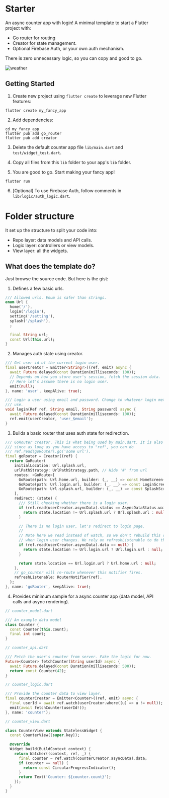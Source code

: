 # Starter

An async counter app with login! A minimal template to start a Flutter project with:
* Go router for routing
* Creator for state management.
* Optional Firebase Auth, or your own auth mechanism.

There is zero unnecessary logic, so you can copy and good to go.

![weather](https://github.com/liangxianzhe/creator/blob/master/resource/starter.jpg?raw=true)

## Getting Started

1. Create new project using `flutter create` to leverage new Flutter features:
```
flutter create my_fancy_app
```

2. Add dependencies:
```
cd my_fancy_app
flutter pub add go_router
flutter pub add creator
```

3. Delete the default counter app file `lib/main.dart` and `test/widget_test.dart`.

4. Copy all files from this `lib` folder to your app's `lib` folder.

5. You are good to go. Start making your fancy app!

```
flutter run
```

6. [Optional] To use Firebase Auth, follow comments in `lib/logic/auth_logic.dart`.

# Folder structure

It set up the structure to split your code into:
* Repo layer: data models and API calls.
* Logic layer: controllers or view models.
* View layer: all the widgets.


## What does the template do?

Just browse the source code. But here is the gist:

1. Defines a few basic urls.
```dart
/// Allowed urls. Enum is safer than strings.
enum Url {
  home('/'),
  login('/login'),
  setting('/setting'),
  splash('/splash'),
  ;

  final String url;
  const Url(this.url);
}
```

2. Manages auth state using creator.
```dart
/// Get user id of the current login user.
final userCreator = Emitter<String?>((ref, emit) async {
  await Future.delayed(const Duration(milliseconds: 100));
  // Depends on how you store user's session, fetch the session data.
  // Here let's assume there is no login user.
  emit(null);
}, name: 'user', keepAlive: true);

/// Login a user using email and password. Change to whatever login method you
/// use.
void login(Ref ref, String email, String password) async {
  await Future.delayed(const Duration(milliseconds: 100));
  ref.emit(userCreator, 'user_$email');
}
```

3. Builds a basic router that uses auth state for redirection.
```dart
/// GoRouter creator. This is what being used by main.dart. It is also handy
/// since as long as you have access to "ref", you can do
/// ref.read(goRouter).go('some url').
final goRouter = Creator((ref) {
  return GoRouter(
    initialLocation: Url.splash.url,
    urlPathStrategy: UrlPathStrategy.path, // Hide '#' from url
    routes: <GoRoute>[
      GoRoute(path: Url.home.url, builder: (_, __) => const HomeScreen()),
      GoRoute(path: Url.login.url, builder: (_, __) => const LoginScreen()),
      GoRoute(path: Url.splash.url, builder: (_, __) => const SplashScreen()),
    ],
    redirect: (state) {
      /// Still checking whether there is a login user.
      if (ref.read(userCreator.asyncData).status == AsyncDataStatus.waiting) {
        return state.location != Url.splash.url ? Url.splash.url : null;
      }

      // There is no login user, let's redirect to login page.
      //
      // Note here we read instead of watch, so we don't rebuild this creator
      // when login user changes. We rely on refreshListenable to do the work.
      if (ref.read(userCreator.asyncData).data == null) {
        return state.location != Url.login.url ? Url.login.url : null;
      }

      return state.location == Url.login.url ? Url.home.url : null;
    },
    // go_counter will re-route whenever this notifier fires.
    refreshListenable: RouterNotifier(ref),
  );
}, name: 'goRouter', keepAlive: true);
```

4. Provides minimum sample for a async counter app (data model, API calls and async rendering). 
```dart
// counter_model.dart

/// An example data model
class Counter {
  const Counter(this.count);
  final int count;
}

// counter_api.dart

/// Fetch the user's counter from server. Fake the logic for now.
Future<Counter> fetchCounter(String userId) async {
  await Future.delayed(const Duration(milliseconds: 500));
  return const Counter(42);
}

// counter_logic.dart

/// Provide the counter data to view layer.
final counterCreator = Emitter<Counter>((ref, emit) async {
  final userId = await ref.watch(userCreator.where((u) => u != null));
  emit(await fetchCounter(userId!));
}, name: 'counter');

// counter_view.dart

class CounterView extends StatelessWidget {
  const CounterView({super.key});

  @override
  Widget build(BuildContext context) {
    return Watcher((context, ref, _) {
      final counter = ref.watch(counterCreator.asyncData).data;
      if (counter == null) {
        return const CircularProgressIndicator();
      }
      return Text('Counter: ${counter.count}');
    });
  }
}
```
